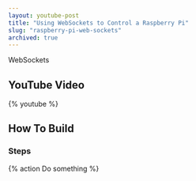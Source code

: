 ```yaml
---
layout: youtube-post
title: "Using WebSockets to Control a Raspberry Pi"
slug: "raspberry-pi-web-sockets"
archived: true
---
```


WebSockets

## YouTube Video

{% youtube  %}

## How To Build

### Steps

{% action
Do something
%}
